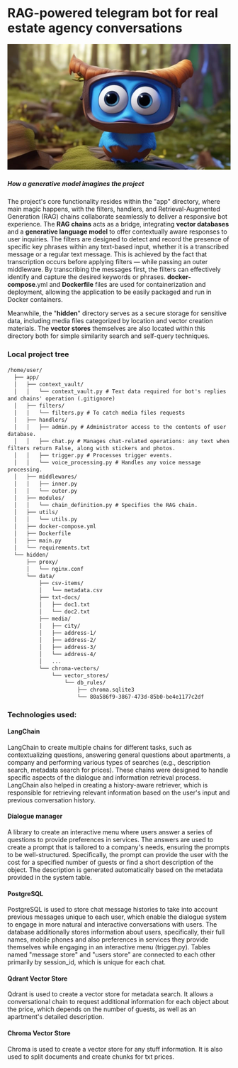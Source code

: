 # RAG-powered telegram bot for real estate agency conversations

![How a generative model imagines the project](./BotPic.jpg)
##### How a generative model imagines the project
The project's core functionality resides within the "app" directory, where main magic happens, with the filters, handlers, and Retrieval-Augmented Generation (RAG) chains collaborate seamlessly to deliver a responsive bot experience. The **RAG chains** acts as a bridge, integrating **vector databases** and a **generative language model** to offer contextually aware responses to user inquiries. The filters are designed to detect and record the presence of specific key phrases within any text-based input, whether it is a transcribed message or a regular text message. This is achieved by the fact that transcription occurs before applying filters — while passing an outer middleware.
By transcribing the messages first, the filters can effectively identify and capture the desired keywords or phrases.
**docker-compose**.yml and **Dockerfile** files are used for containerization and deployment, allowing the application to be easily packaged and run in Docker containers.

Meanwhile, the "**hidden**" directory serves as a secure storage for sensitive data, including media files categorized by location and vector creation materials. The **vector stores** themselves are also located within this directory both for simple similarity search and self-query techniques.

### Local project tree
```
/home/user/
  ├── app/
  │   ├── context_vault/
  │   │   └── context_vault.py # Text data required for bot's replies and chains' operation (.gitignore)
  │   ├── filters/
  │   │   └── filters.py # To catch media files requests
  │   ├── handlers/
  │   │   ├── admin.py # Administrator access to the contents of user database.
  │   │   ├── chat.py # Manages chat-related operations: any text when filters return False, along with stiсkers and photos.
  │   │   ├── trigger.py # Processes trigger events.
  │   │   └── voice_processing.py # Handles any voice message processing.
  │   ├── middlewares/
  │   │   ├── inner.py
  │   │   └── outer.py
  │   ├── modules/
  │   │   └── chain_definition.py # Specifies the RAG chain.
  │   ├── utils/
  │   │   └── utils.py
  │   ├── docker-compose.yml
  │   ├── Dockerfile
  │   ├── main.py
  │   └── requirements.txt
  └── hidden/
      ├── proxy/
      │   └── nginx.conf
      └── data/
          ├── csv-items/
          │   └── metadata.csv
          ├── txt-docs/
          │   ├── doc1.txt
          │   └── doc2.txt
          ├── media/
          │   ├── city/
          │   ├── address-1/
          │   ├── address-2/
          │   ├── address-3/
          │   └── address-4/
          │   ...
          └── chroma-vectors/
              └── vector_stores/
                  └── db_rules/
                      ├── chroma.sqlite3
                      └── 80a586f9-3867-473d-85b0-be4e1177c2df
```

### Technologies used:
#### LangChain
LangChain to create multiple chains for different tasks, such as contextualizing questions, answering general questions about apartments, a company and performing various types of searches (e.g., description search, metadata search for prices). These chains were designed to handle specific aspects of the dialogue and information retrieval process. LangChain also helped in creating a history-aware retriever, which is responsible for retrieving relevant information based on the user's input and previous conversation history.

#### Dialogue manager 
A library to create an interactive menu where users answer a series of questions to provide preferences in services. The answers are used to create a prompt that is tailored to a company's needs, ensuring the prompts to be well-structured. Specifically, the prompt can provide the user with the cost for a specified number of guests or find a short description of the object. 
The description is generated automatically based on the metadata provided in the system table.

#### PostgreSQL
PostgreSQL is used to store chat message histories to take into account previous messages unique to each user, which enable the dialogue system to engage in more natural and interactive conversations with users. The database additionally stores information about users, specifically, their full names, mobile phones and also preferences in services they provide themselves while engaging in an interactive menu (trigger.py). Tables named "message store" and "users store" are connected to each other primarily by session_id, which is unique for each chat.

#### Qdrant Vector Store
Qdrant is used to create a vector store for metadata search. It allows a conversational chain to request additional information for each object about the price, which depends on the number of guests, as well as an apartment's detailed description.

#### Chroma Vector Store
Chroma is used to create a vector store for any stuff information. It is also used to split documents and create chunks for txt prices.